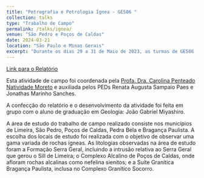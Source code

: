 ```yaml
---
title: "Petrografia e Petrologia Ígnea - GE506 "
collection: talks
type: "Trabalho de Campo"
permalink: /talks/ignea/ 
venue: "São Pedro e Poços de Caldas"
date: 2024-03-21
location: "São Paulo e Minas Gerais"
excerpt: "Durante os dias 29 a 31 de Maio de 2023, as turmas de GE506 - Petrografia e Petrologia Ignea, desenvolveram uma atividade de campo com o intuito de compreender alguns dos principais eventos de magmatismo ocorridos ao longo da Faixa Ribeira e da Bacia do Paraná, além dos contatos desenvolvidos entre as unidades ígneas e as rochas encaixantes, processos de diferenciação magmática, cristalização fracionada e geoquímica de altas pressões e temperaturas, dando ênfase especial à petrografia e petrologia das rochas ígneas estudadas, suas composições e sua evolução. Estudos sobre sequências de orogenia, metamorfismo, deformação e metalogênese também foram essenciais para esta atividade."
---
```


[Link para o Relatório](https://reysouza.github.io/geo/ignea.pdf)

Esta atividade de campo foi coordenada pela [Profa. Dra. Carolina Penteado Natividade Moreto](https://portal.ige.unicamp.br/en/faculty/carolina-penteado-natividade-moreto) e auxiliada pelos PEDs Renata Augusta Sampaio Paes e Jonathas Marinho Sanches.

A confecção do relatório e o desenvolvimento da atividade foi feita em grupo com o aluno de graduação em Geologia: João Gabriel Miyashiro.

A área de estudo do trabalho de campo realizado consiste nos municípios de Limeira, São Pedro, Poços de Caldas, Pedra Bela e Bragança Paulista. A escolha dos locais de estudo foi realizada com o objetivo de observar uma gama variada de rochas ígneas.
As litologias observadas na área de estudo foram a Formação Serra Geral, incluindo a intrusão relativa ao Serra Geral que gerou o Sill de Limeira; o Complexo Alcalino de Poços de Caldas, onde afloram rochas alcalinas como nefelina sienitos; e a Suíte Granítica Bragança Paulista, inclusa no Complexo Granítico Socorro.


